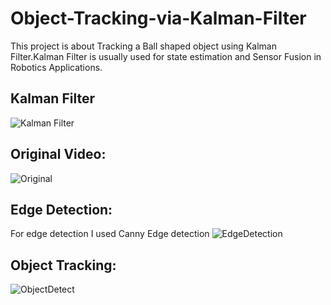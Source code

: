 # Object-Tracking-via-Kalman-Filter
This project is about Tracking a Ball shaped object using Kalman Filter.Kalman Filter is usually used for state estimation and Sensor Fusion in Robotics Applications.

## Kalman Filter
![Kalman Filter](https://user-images.githubusercontent.com/66089079/210253233-92d0f228-0da9-4a0e-83a1-655786bd6e15.png)

## Original Video:
![Original](https://user-images.githubusercontent.com/66089079/210256924-74a1a52b-1c6c-419d-a81e-a00d56bf679b.gif)

## Edge Detection:
For edge detection I used Canny Edge detection
![EdgeDetection](https://user-images.githubusercontent.com/66089079/210257309-f6b53d26-2b60-4f84-945f-ec00ef59d3a6.gif)

## Object Tracking:
![ObjectDetect](https://user-images.githubusercontent.com/66089079/210256675-4eed85fe-beb1-4abe-b2fd-993e8937cc12.gif)

